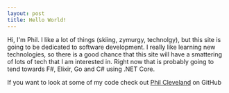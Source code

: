 ```yaml
---
layout: post
title: Hello World!
---
```


Hi, I'm Phil.
I like a lot of things (skiing, zymurgy, technolgy), but this site is going to be 
dedicated to software development.  I really like learning new technologies, so there
is a good chance that this site will have a smattering of lots of tech that I am interested
in.  Right now that is probably going to tend towards F#, Elixir, Go and C# using
.NET Core.  

<!--![_config.yml]({{ site.baseurl }}/images/config.png)-->

If you want to look at some of my code check out [Phil Cleveland](https://github.com/barryclark/jekyll-now) on GitHub